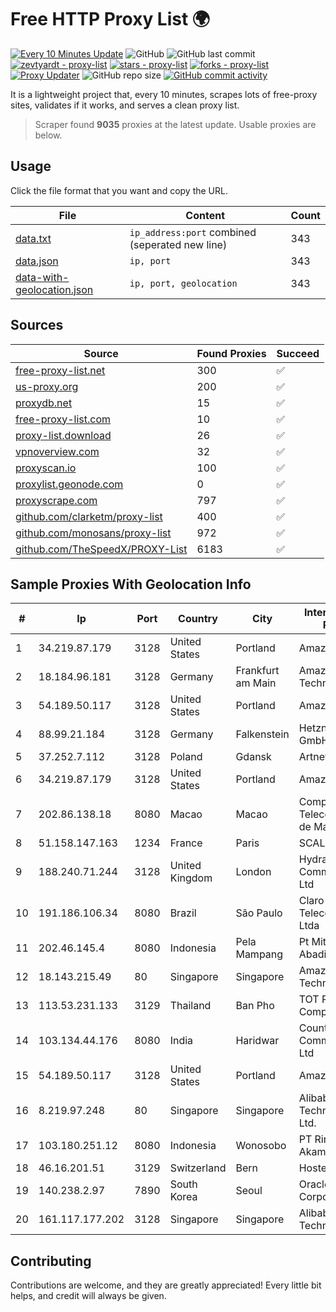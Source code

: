 
# Free HTTP Proxy List 🌍

[![Every 10 Minutes Update](https://github.com/mertguvencli/http-proxy-list/actions/workflows/main.yml/badge.svg?branch=main)](https://github.com/mertguvencli/http-proxy-list/actions/workflows/main.yml)
![GitHub](https://img.shields.io/github/license/mertguvencli/http-proxy-list)
![GitHub last commit](https://img.shields.io/github/last-commit/mertguvencli/http-proxy-list)
[![zevtyardt - proxy-list](https://img.shields.io/static/v1?label=zevtyardt&message=proxy-list&color=blue&logo=github)](https://github.com/zevtyardt/proxy-list "Go to GitHub repo")
[![stars - proxy-list](https://img.shields.io/github/stars/zevtyardt/proxy-list?style=social)](https://github.com/zevtyardt/proxy-list)
[![forks - proxy-list](https://img.shields.io/github/forks/zevtyardt/proxy-list?style=social)](https://github.com/zevtyardt/proxy-list)
[![Proxy Updater](https://github.com/zevtyardt/proxy-list/workflows/Proxy%20Updater/badge.svg)](https://github.com/zevtyardt/proxy-list/actions?query=workflow:"Proxy+Updater")
![GitHub repo size](https://img.shields.io/github/repo-size/zevtyardt/proxy-list)
[![GitHub commit activity](https://img.shields.io/github/commit-activity/m/zevtyardt/proxy-list?logo=commits)](https://github.com/zevtyardt/proxy-list/commits/main)

It is a lightweight project that, every 10 minutes, scrapes lots of free-proxy sites, validates if it works, and serves a clean proxy list.

> Scraper found **9035** proxies at the latest update. Usable proxies are below.

## Usage

Click the file format that you want and copy the URL.

|File|Content|Count|
|----|-------|-----|
|[data.txt](https://raw.githubusercontent.com/mertguvencli/http-proxy-list/main/proxy-list/data.txt)|`ip_address:port` combined (seperated new line)|343|
|[data.json](https://raw.githubusercontent.com/mertguvencli/http-proxy-list/main/proxy-list/data.json)|`ip, port`|343|
|[data-with-geolocation.json](https://raw.githubusercontent.com/mertguvencli/http-proxy-list/main/proxy-list/data-with-geolocation.json)|`ip, port, geolocation`|343|

## Sources

|Source|Found Proxies|Succeed|
|------|-------------|-------|
|[free-proxy-list.net](https://free-proxy-list.net)|300|✅|
|[us-proxy.org](https://www.us-proxy.org)|200|✅|
|[proxydb.net](http://proxydb.net)|15|✅|
|[free-proxy-list.com](https://free-proxy-list.com/?page=&port=&type%5B%5D=http&type%5B%5D=https&up_time=0&search=Search)|10|✅|
|[proxy-list.download](https://www.proxy-list.download/HTTP)|26|✅|
|[vpnoverview.com](https://vpnoverview.com/privacy/anonymous-browsing/free-proxy-servers)|32|✅|
|[proxyscan.io](https://www.proxyscan.io)|100|✅|
|[proxylist.geonode.com](https://proxylist.geonode.com/api/proxy-list?limit=300&page=1&sort_by=lastChecked&sort_type=desc&protocols=http,https)|0|✅|
|[proxyscrape.com](https://api.proxyscrape.com/v2/?request=displayproxies&protocol=http&timeout=10000&country=all&ssl=all&anonymity=all)|797|✅|
|[github.com/clarketm/proxy-list](https://raw.githubusercontent.com/clarketm/proxy-list/master/proxy-list-raw.txt)|400|✅|
|[github.com/monosans/proxy-list](https://raw.githubusercontent.com/monosans/proxy-list/main/proxies/http.txt)|972|✅|
|[github.com/TheSpeedX/PROXY-List](https://raw.githubusercontent.com/TheSpeedX/PROXY-List/master/http.txt)|6183|✅|


## Sample Proxies With Geolocation Info

|#|Ip|Port|Country|City|Internet Service Provider|
|-|--|----|-------|----|-------------------------|
|1|34.219.87.179|3128|United States|Portland|Amazon.com, Inc.|
|2|18.184.96.181|3128|Germany|Frankfurt am Main|Amazon Technologies Inc.|
|3|54.189.50.117|3128|United States|Portland|Amazon.com, Inc.|
|4|88.99.21.184|3128|Germany|Falkenstein|Hetzner Online GmbH|
|5|37.252.7.112|3128|Poland|Gdansk|Artnet Sp. z o.o.|
|6|34.219.87.179|3128|United States|Portland|Amazon.com, Inc.|
|7|202.86.138.18|8080|Macao|Macao|Companhia de Telecomunicacoes de Macau|
|8|51.158.147.163|1234|France|Paris|SCALEWAY|
|9|188.240.71.244|3128|United Kingdom|London|Hydra Communications Ltd|
|10|191.186.106.34|8080|Brazil|São Paulo|Claro NXT Telecomunicacoes Ltda|
|11|202.46.145.4|8080|Indonesia|Pela Mampang|Pt Mithaharum Abadi|
|12|18.143.215.49|80|Singapore|Singapore|Amazon Technologies Inc.|
|13|113.53.231.133|3129|Thailand|Ban Pho|TOT Public Company Limited|
|14|103.134.44.176|8080|India|Haridwar|Countrylink Communiction Pvt Ltd|
|15|54.189.50.117|3128|United States|Portland|Amazon.com, Inc.|
|16|8.219.97.248|80|Singapore|Singapore|Alibaba (US) Technology Co., Ltd.|
|17|103.180.251.12|8080|Indonesia|Wonosobo|PT Rintis Berkah Akamila|
|18|46.16.201.51|3129|Switzerland|Bern|Hosteur SA|
|19|140.238.2.97|7890|South Korea|Seoul|Oracle Corporation|
|20|161.117.177.202|3128|Singapore|Singapore|Alibaba (US) Technology Co.|



## Contributing

Contributions are welcome, and they are greatly appreciated! Every
little bit helps, and credit will always be given.

